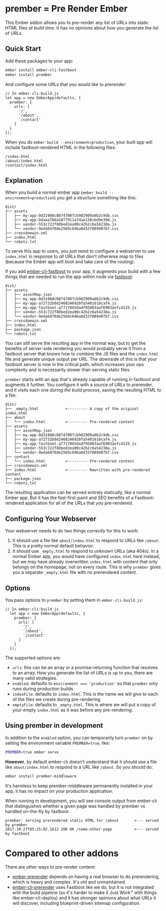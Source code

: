 # prember = Pre Render Ember


This Ember addon allows you to pre-render any list of URLs into static HTML files *at build time*. It has no opinions about how you generate the list of URLs.

## Quick Start

Add these packages to your app:

```sh
ember install ember-cli-fastboot
ember install prember
```

And configure some URLs that you would like to prerender:

```
// In ember-cli-build.js
let app = new EmberApp(defaults, {
  prember: {
    urls: [
      '/',
      '/about',
      '/contact'
    ]
  }
});
```

When you do `ember build --environment=production`, your built app will include fastboot-rendered HTML in the following files:

```
/index.html
/about/index.html
/contact/index.html
```

## Explanation

When you build a normal ember app (`ember build --environment=production`) you get a structure something like this:

```
dist/
├── assets
│   ├── my-app-0d31988c08747007cb982909a0b2c9db.css
│   ├── my-app-bdaaa766a1077911a7dae138cbd9e39d.js
│   ├── vendor-553c722f80bed2ea90c42b2c6a54238a.js
│   └── vendor-9eda64f0de2569c64ba0d33f08940fbf.css
├── crossdomain.xml
├── index.html
└── robots.txt
```

To serve this app to users, you just need to configure a webserver to use `index.html` in response to *all* URLs that don't otherwise map to files (because the Ember app will boot and take care of the routing).

If you add [ember-cli-fastboot](https://github.com/ember-fastboot/ember-cli-fastboot) to your app, it augments your build with a few things that are needed to run the app within node via [fastboot](https://github.com/ember-fastboot/fastboot):

```
dist/
├── assets
│   ├── assetMap.json
│   ├── my-app-0d31988c08747007cb982909a0b2c9db.css
│   ├── my-app-a72732b0d2468246920fa5401610caf4.js
│   ├── my-app-fastboot-af717865dadf95003aaf6903aefcd125.js
│   ├── vendor-553c722f80bed2ea90c42b2c6a54238a.js
│   └── vendor-9eda64f0de2569c64ba0d33f08940fbf.css
├── crossdomain.xml
├── index.html
├── package.json
└── robots.txt
```

You can still serve the resulting app in the normal way, but to get the benefits of server-side rendering you would probably serve it from a fastboot server that knows how to combine the JS files and the `index.html` file and generate unique output per URL. The downside of this is that your fastboot server is now in the critical path, which increases your ops complexity and is necessarily slower than serving static files.

`prember` starts with an app that's already capable of running in fastboot and augments it further. You configure it with a source of URLs to prerender, and it visits each one *during the build process*, saving the resulting HTML to a file:

```
dist/
├── _empty.html            <--------- A copy of the original index.html
├── about
│   └── index.html         <--------- Pre-rendered content
├── assets
│   ├── assetMap.json
│   ├── my-app-0d31988c08747007cb982909a0b2c9db.css
│   ├── my-app-a72732b0d2468246920fa5401610caf4.js
│   ├── my-app-fastboot-af717865dadf95003aaf6903aefcd125.js
│   ├── vendor-553c722f80bed2ea90c42b2c6a54238a.js
│   └── vendor-9eda64f0de2569c64ba0d33f08940fbf.css
├── contact
│   └── index.html         <--------- Pre-rendered content
├── crossdomain.xml
├── index.html             <--------- Rewritten with pre-rendered content
├── package.json
└── robots.txt
```

The resulting application can be served entirely statically, like a normal Ember app. But it has the fast-first-paint and SEO benefits of a Fastboot-rendered application for all of the URLs that you pre-rendered.

## Configuring Your Webserver

Your webserver needs to do two things correctly for this to work:

1. It should use a file like `about/index.html` to respond to URLs like `/about`. This is a pretty normal default behavior.
2. It should use `_empty.html` to respond to unknown URLs (aka 404s). In a normal Ember app, you would have configured `index.html` here instead, but we may have already overwritten `index.html` with content that only belongs on the homepage, not on every route. This is why `prember` gives you a separate `_empty.html` file with no prerendered content.

## Options

You pass options to `prember` by setting them in `ember-cli-build.js`:

```
// In ember-cli-build.js
  let app = new EmberApp(defaults, {
    prember: {
      urls: [
        '/',
        '/about',
        '/contact'
      ]
    }
  });
```

The supported options are:

 - `urls`: this can be an array or a promise-returning function that resolves to an array. How you generate the list of URLs is up to you, there are many valid strategies.
 - `enabled`: defaults to `environment === 'production'` so that `prember` only runs during production builds.
 - `indexFile`: defaults to `index.html`. This is the name we will give to each of the files we create during pre-rendering.
 - `emptyFile`: defaults to `_empty.html`. This is where we will put a copy of your empty `index.html` as it was before any pre-rendering.

## Using prember in development

In addition to the `enabled` option, you can temporarily turn `prember` on by setting the environment variable `PREMBER=true`, like:

```sh
PREMBER=true ember serve
```

**However**, by default ember-cli doesn't understand that it should use a file like `about/index.html` to respond to a URL like `/about`. So you should do:

```sh
ember install prember-middleware
```

It's harmless to keep prember-middleware permanently installed in your app, it has no impact on your production application.

When running in development, you will see console output from ember-cli that distinguishes whether a given page was handled by prember vs handled on-the-fly by fastboot:

```
prember: serving prerendered static HTML for /about       <--- served by prember
2017-10-27T05:25:02.161Z 200 OK /some-other-page          <--- served by fastboot
```


# Compared to other addons

There are other ways to pre-render content:

 - [ember-prerender](https://github.com/zipfworks/ember-prerender) depends on having a real browser to do prerendering, which is heavy and complex. It's old and unmaintained.
 - [ember-cli-prerender](https://github.com/Motokaptia/ember-cli-prerender) uses Fastboot like we do, but it is not integrated with the build pipeline (so it's harder to make it Just Work™ with things like ember-cli-deploy) and it has stronger opinions about what URLs it will discover, including blueprint-driven sitemap configuration.
 
 
